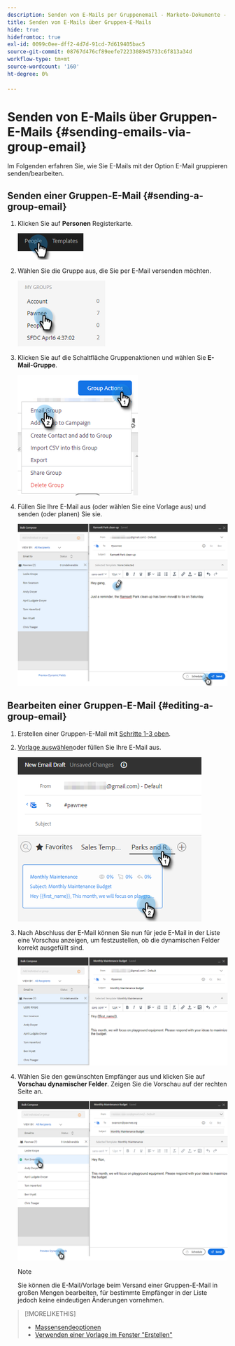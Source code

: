```yaml
---
description: Senden von E-Mails per Gruppenemail - Marketo-Dokumente - Produktdokumentation
title: Senden von E-Mails über Gruppen-E-Mails
hide: true
hidefromtoc: true
exl-id: 0099c0ee-dff2-4d7d-91cd-7d619405bac5
source-git-commit: 08767d476cf89eefe7223308945733c6f813a34d
workflow-type: tm+mt
source-wordcount: '160'
ht-degree: 0%

---
```


# Senden von E-Mails über Gruppen-E-Mails {#sending-emails-via-group-email}

Im Folgenden erfahren Sie, wie Sie E-Mails mit der Option E-Mail gruppieren senden/bearbeiten.

## Senden einer Gruppen-E-Mail {#sending-a-group-email}

1. Klicken Sie auf **Personen** Registerkarte.

   ![](assets/sending-emails-via-group-email-1.png)

1. Wählen Sie die Gruppe aus, die Sie per E-Mail versenden möchten.

   ![](assets/sending-emails-via-group-email-2.png)

1. Klicken Sie auf die Schaltfläche Gruppenaktionen und wählen Sie **E-Mail-Gruppe**.

   ![](assets/sending-emails-via-group-email-3.png)

1. Füllen Sie Ihre E-Mail aus (oder wählen Sie eine Vorlage aus) und senden (oder planen) Sie sie.

   ![](assets/sending-emails-via-group-email-4.png)

## Bearbeiten einer Gruppen-E-Mail {#editing-a-group-email}

1. Erstellen einer Gruppen-E-Mail mit [Schritte 1-3 oben](#sending-a-group-email).

1. [Vorlage auswählen](/help/marketo/product-docs/marketo-sales-insight/actions/email/using-the-compose-window/using-a-template-in-the-compose-window.md)oder füllen Sie Ihre E-Mail aus.

   ![](assets/sending-emails-via-group-email-5.png)

1. Nach Abschluss der E-Mail können Sie nun für jede E-Mail in der Liste eine Vorschau anzeigen, um festzustellen, ob die dynamischen Felder korrekt ausgefüllt sind.

   ![](assets/sending-emails-via-group-email-6.png)

1. Wählen Sie den gewünschten Empfänger aus und klicken Sie auf **Vorschau dynamischer Felder**. Zeigen Sie die Vorschau auf der rechten Seite an.

   ![](assets/sending-emails-via-group-email-7.png)

   >[!NOTE]
   >
   >Sie können die E-Mail/Vorlage beim Versand einer Gruppen-E-Mail in großen Mengen bearbeiten, für bestimmte Empfänger in der Liste jedoch keine eindeutigen Änderungen vornehmen.

>[!MORELIKETHIS]
>
>* [Massensendeoptionen](/help/marketo/product-docs/marketo-sales-insight/actions/email/using-the-compose-window/bulk-emailing-options.md)
>* [Verwenden einer Vorlage im Fenster &quot;Erstellen&quot;](/help/marketo/product-docs/marketo-sales-insight/actions/email/using-the-compose-window/using-a-template-in-the-compose-window.md)

